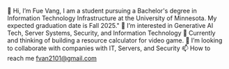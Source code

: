 👋 Hi, I’m Fue Vang, I am a student pursuing a Bachelor's degree in Information Technology Infrastructure at the University of Minnesota. My expected graduation date is Fall 2025."
👀 I’m interested in Generative AI Tech, Server Systems, Security, and Information Technology
🌱 Currently and thinking of building a resource calculator for video game. 
💞️ I’m looking to collaborate with companies with IT, Servers, and Security
📫 How to reach me fvan2101@gmail.com
